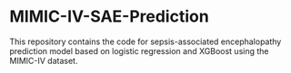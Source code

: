 # MIMIC-IV-SAE-Prediction
This repository contains the code for sepsis-associated encephalopathy prediction model based on logistic regression and XGBoost using the MIMIC-IV dataset.

